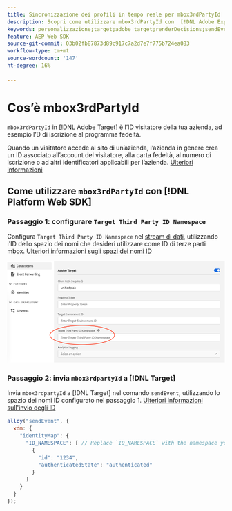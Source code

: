 ```yaml
---
title: Sincronizzazione dei profili in tempo reale per mbox3rdPartyId
description: Scopri come utilizzare mbox3rdPartyId con  [!DNL Adobe Experience Platform Web SDK].
keywords: personalizzazione;target;adobe target;renderDecisions;sendEvent;mbox3rdPartyId;
feature: AEP Web SDK
source-git-commit: 03b02fb87873d89c917c7a2d7e7f775b724ea083
workflow-type: tm+mt
source-wordcount: '147'
ht-degree: 16%

---
```


# Cos’è mbox3rdPartyId

`mbox3rdPartyId` in [!DNL Adobe Target] è l’ID visitatore della tua azienda, ad esempio l’D di iscrizione al programma fedeltà.

Quando un visitatore accede al sito di un’azienda, l’azienda in genere crea un ID associato all’account del visitatore, alla carta fedeltà, al numero di iscrizione o ad altri identificatori applicabili per l’azienda. [Ulteriori informazioni](https://experienceleague.adobe.com/docs/target/using/audiences/visitor-profiles/3rd-party-id.html)

## Come utilizzare `mbox3rdPartyId` con [!DNL Platform Web SDK]

### Passaggio 1: configurare `Target Third Party ID Namespace`

Configura `Target Third Party ID Namespace` nel [stream di dati](https://experienceleague.adobe.com/en/docs/experience-platform/datastreams/overview), utilizzando l&#39;ID dello spazio dei nomi che desideri utilizzare come ID di terze parti mbox. [Ulteriori informazioni sugli spazi dei nomi ID](https://experienceleague.adobe.com/docs/experience-platform/identity/namespaces.html)

![Interfaccia utente di Experience Platform con il campo spazio dei nomi dell&#39;ID di terze parti di Target.](/help/dev/implement/client-side/aep-web-sdk/assets/mbox3rdpartyid.png)

### Passaggio 2: invia `mbox3rdpartyId` a [!DNL Target]

Invia `mbox3rdpartyId` a [!DNL Target] nel comando `sendEvent`, utilizzando lo spazio dei nomi ID configurato nel passaggio 1.
[Ulteriori informazioni sull&#39;invio degli ID](/help/dev/implement/client-side/aep-web-sdk/using-mbox-3rdpartyid.md)

```javascript
alloy("sendEvent", {
  xdm: {
    "identityMap": {
      "ID_NAMESPACE": [ // Replace `ID_NAMESPACE` with the namespace you have configured in Step 1.
        {
          "id": "1234",
          "authenticatedState": "authenticated"
        }
      ]
    }
  }
});
```
